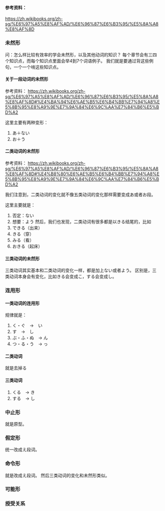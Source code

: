 #### 参考资料：
https://zh.wikibooks.org/zh-sg/%E6%97%A5%E8%AF%AD/%E6%96%87%E6%B3%95/%E5%8A%A8%E8%AF%8D

### 未然形

问：怎么样比较有效率的学会未然形，以及其他动词的知识？
每个章节会有三四个知识点，而每个知识点里面会举4到7个词语例子。
我们就是要通过背这些例句，一个一个啃这些知识点。


#### 关于一段动词的未然形
参考资料：
https://zh.wikibooks.org/zh-sg/%E6%97%A5%E8%AF%AD/%E6%96%87%E6%B3%95/%E5%8A%A8%E8%AF%8D#%E4%BA%94%E6%AE%B5%E6%B4%BB%E7%94%A8%E5%8B%95%E8%A9%9E%E7%9A%84%E6%9C%AA%E7%84%B6%E5%BD%A2

这里主要有两种变形：
1.	あ＋ない
2.	お＋う


#### 二类动词的未然形

参考资料：
https://zh.wikibooks.org/zh-sg/%E6%97%A5%E8%AF%AD/%E6%96%87%E6%B3%95/%E5%8A%A8%E8%AF%8D#%E4%B8%80%E6%AE%B5%E6%B4%BB%E7%94%A8%E5%8B%95%E8%A9%9E%E7%9A%84%E6%9C%AA%E7%84%B6%E5%BD%A2

我们注意到，二类动词的变化就不像五类动词的变化那样需要变成あ或者お段。

这里主要就是：
1.	否定：ない
2.	想要：よう
然后，我们也发现，二类动词有很多都是以きる结尾的，比如
1.	できる（出来）
2.	きる（穿）
3.	みる（看）
4.	おきる（起床）

#### 三类动词的未然形
三类动词其实基本和二类动词的变化一样，都是加上ない或者よう。
区别是，三类动词本身会有变化，比如きる会变成こ，する会变成し。



### 连用形

#### 一类动词的连用形

规律就是：
1.	く・ぐ　→　い
2.	す　→　し
3.	ぶ・ふ・ぬ　→ ん
4.	つ・る・う　→ っ

#### 二类动词
就是去掉る

#### 三类动词
1. くる　→ き
2. する　→ し



### 中止形
就是原型。

### 假定形
统一改成え段词。

### 命令形
就是改成え段词。
然后三类动词的变化和未然形类似。


### 可能形


### 授受关系


